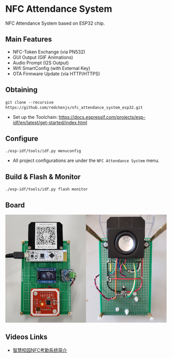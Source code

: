 NFC Attendance System
=====================

NFC Attendance System based on ESP32 chip.

## Main Features

* NFC-Token Exchange (via PN532)
* GUI Output (GIF Animations)
* Audio Prompt (I2S Output)
* Wifi SmartConfig (with External Key)
* OTA Firmware Update (via HTTP/HTTPS)

## Obtaining

```
git clone --recursive https://github.com/redchenjs/nfc_attendance_system_esp32.git
```

* Set up the Toolchain: <https://docs.espressif.com/projects/esp-idf/en/latest/get-started/index.html>

## Configure

```
./esp-idf/tools/idf.py menuconfig
```

* All project configurations are under the `NFC Attendance System` menu.

## Build & Flash & Monitor

```
./esp-idf/tools/idf.py flash monitor
```

## Board

<img src="docs/board.png">

## Videos Links

* [智慧校园NFC考勤系统简介](https://www.bilibili.com/video/av64088862)
